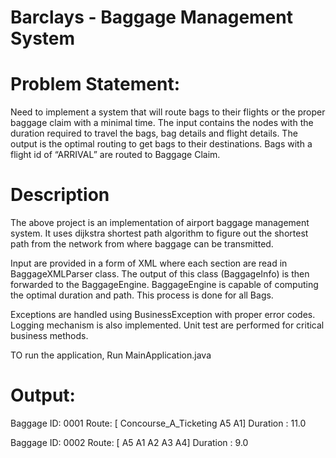 # Barclays - Baggage Management System


# Problem Statement:
Need to implement a system that will route bags to their flights or the proper baggage claim with a minimal time.  The input contains the nodes with the duration required to travel the bags, bag details and flight details. The output is the optimal routing to get bags to their destinations.  Bags with a flight id of “ARRIVAL” are routed to Baggage Claim.


# Description
The above project is an implementation of airport baggage management system. It uses dijkstra shortest path algorithm to figure out the shortest path from the network from where baggage can be transmitted. 

Input are provided in a form of XML where each section are read in BaggageXMLParser class. The output of this class (BaggageInfo) is then forwarded to the BaggageEngine. BaggageEngine is capable of computing the optimal duration and path. This process is done for all Bags.

Exceptions are handled using BusinessException with proper error codes. Logging mechanism is also implemented. Unit test are performed for critical business methods.

TO run the application, Run MainApplication.java


# Output:
Baggage ID: 0001 Route: [ Concourse_A_Ticketing A5 A1] Duration : 11.0

Baggage ID: 0002 Route: [ A5 A1 A2 A3 A4] Duration : 9.0
